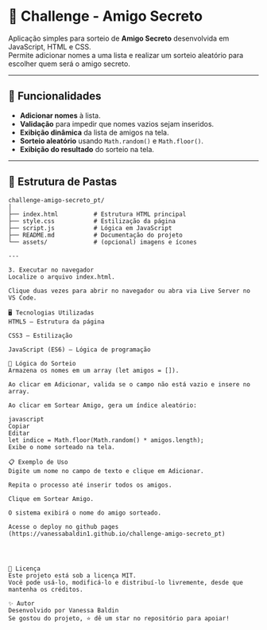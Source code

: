 # 🎁 Challenge - Amigo Secreto

Aplicação simples para sorteio de **Amigo Secreto** desenvolvida em JavaScript, HTML e CSS.  
Permite adicionar nomes a uma lista e realizar um sorteio aleatório para escolher quem será o amigo secreto.

---

## 📌 Funcionalidades

- **Adicionar nomes** à lista.
- **Validação** para impedir que nomes vazios sejam inseridos.
- **Exibição dinâmica** da lista de amigos na tela.
- **Sorteio aleatório** usando `Math.random()` e `Math.floor()`.
- **Exibição do resultado** do sorteio na tela.

---

## 📂 Estrutura de Pastas

```plaintext
challenge-amigo-secreto_pt/
│
├── index.html          # Estrutura HTML principal
├── style.css           # Estilização da página
├── script.js           # Lógica em JavaScript
├── README.md           # Documentação do projeto
└── assets/             # (opcional) imagens e ícones

---

3. Executar no navegador
Localize o arquivo index.html.

Clique duas vezes para abrir no navegador ou abra via Live Server no VS Code.

🖥 Tecnologias Utilizadas
HTML5 – Estrutura da página

CSS3 – Estilização

JavaScript (ES6) – Lógica de programação

📜 Lógica do Sorteio
Armazena os nomes em um array (let amigos = []).

Ao clicar em Adicionar, valida se o campo não está vazio e insere no array.

Ao clicar em Sortear Amigo, gera um índice aleatório:

javascript
Copiar
Editar
let indice = Math.floor(Math.random() * amigos.length);
Exibe o nome sorteado na tela.

📋 Exemplo de Uso
Digite um nome no campo de texto e clique em Adicionar.

Repita o processo até inserir todos os amigos.

Clique em Sortear Amigo.

O sistema exibirá o nome do amigo sorteado.

Acesse o deploy no github pages (https://vanessabaldin1.github.io/challenge-amigo-secreto_pt)




📄 Licença
Este projeto está sob a licença MIT.
Você pode usá-lo, modificá-lo e distribuí-lo livremente, desde que mantenha os créditos.

✨ Autor
Desenvolvido por Vanessa Baldin
Se gostou do projeto, ⭐ dê um star no repositório para apoiar!
